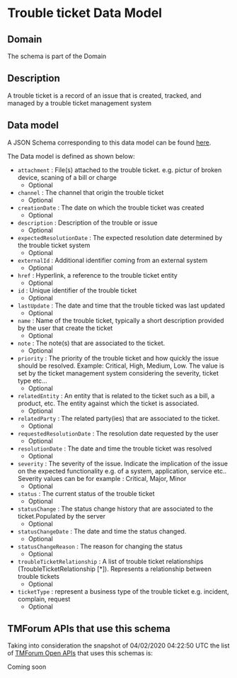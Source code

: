 # Trouble ticket Data Model

## Domain

The  schema is part of the  Domain

## Description

A trouble ticket is a record of an issue that is created, tracked, and managed by a trouble ticket management system

## Data model

A JSON Schema corresponding to this data model can be found
[here](https://github.com/tmforum-rand/schemas/blob/candidates/Common/TroubleTicket.schema.json).

The Data model is defined as shown below:
- `attachment` : File(s) attached to the trouble ticket. e.g. pictur of broken device, scaning of a bill or charge
  - Optional
- `channel` : The channel that origin the trouble ticket
  - Optional
- `creationDate` : The date on which the trouble ticket was created
  - Optional
- `description` : Description of the trouble or issue
  - Optional
- `expectedResolutionDate` : The expected resolution date determined by the trouble ticket system
  - Optional
- `externalId` : Additional identifier coming from an external system
  - Optional
- `href` : Hyperlink, a reference to the trouble ticket entity
  - Optional
- `id` : Unique identifier of the trouble ticket
  - Optional
- `lastUpdate` : The date and time that the trouble ticked was last updated
  - Optional
- `name` : Name of the trouble ticket, typically a short description provided by the user that create the ticket
  - Optional
- `note` : The note(s) that are associated to the ticket.
  - Optional
- `priority` : The priority of the trouble ticket and how quickly the issue should be resolved. Example: Critical, High, Medium, Low. The value is set by the ticket management system considering the severity, ticket type etc...
  - Optional
- `relatedEntity` : An entity that is related to the ticket such as a bill, a product, etc. The entity against which the ticket is associated.
  - Optional
- `relatedParty` : The related party(ies) that are associated to the ticket.
  - Optional
- `requestedResolutionDate` : The resolution date requested by the user
  - Optional
- `resolutionDate` : The date and time the trouble ticket was resolved
  - Optional
- `severity` : The severity of the issue. Indicate the implication of the issue on the expected functionality e.g. of a system, application, service etc.. 
Severity values can be for example : Critical, Major, Minor
  - Optional
- `status` : The current status of the trouble ticket
  - Optional
- `statusChange` : The status change history that are associated to the ticket.Populated by the server
  - Optional
- `statusChangeDate` : The date and time the status changed.
  - Optional
- `statusChangeReason` : The reason for changing the status
  - Optional
- `troubleTicketRelationship` : A list of trouble ticket relationships (TroubleTicketRelationship [*]). Represents a relationship between trouble tickets
  - Optional
- `ticketType` : represent a business type of the trouble ticket e.g. incident, complain, request
  - Optional




## TMForum APIs that use this schema

Taking into consideration the snapshot of 04/02/2020 04:22:50 UTC the list of [TMForum Open APIs](https://www.tmforum.org/open-apis/) that uses this schemas is:

Coming soon